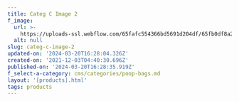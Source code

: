 ```yaml
---
title: Categ C Image 2
f_image:
  url: >-
    https://uploads-ssl.webflow.com/65fafc554366bd5691d204df/65fb0df8a28c9d89d7b9a797_poop2.jpg
  alt: null
slug: categ-c-image-2
updated-on: '2024-03-20T16:28:04.326Z'
created-on: '2021-12-03T04:40:30.696Z'
published-on: '2024-03-20T16:28:35.919Z'
f_select-a-category: cms/categories/poop-bags.md
layout: '[products].html'
tags: products
---
```



